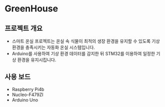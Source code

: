 # GreenHouse
## 프로젝트 개요
- 스마트 온실 프로젝트는 온실 속 식물이 최적의 생장 환경을 유지할 수 있도록 기상 환경을 충족시키는 자동화 온실 시스템입니다.  
- Arduino를 사용하여 기상 환경 데이터를 감지한 뒤 STM32를 이용하여 일정한 기상 환경을 유지시킵니다.
## 사용 보드
- Raspberry Pi4b
- Nucleo-F479ZI
- Arduino Uno
